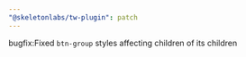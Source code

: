 ```yaml
---
"@skeletonlabs/tw-plugin": patch
---
```


bugfix:Fixed `btn-group` styles affecting children of its children
